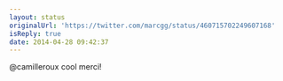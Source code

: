 ```yaml
---
layout: status
originalUrl: 'https://twitter.com/marcgg/status/460715702249607168'
isReply: true
date: 2014-04-28 09:42:37
---
```


@camilleroux cool merci!
